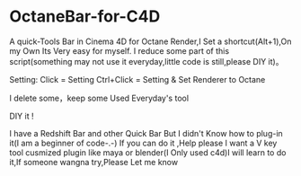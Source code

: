 # OctaneBar-for-C4D
A quick-Tools Bar in Cinema 4D for Octane Render,I Set a shortcut(Alt+1),On my Own Its Very easy for myself. I reduce some part of this script(something may not use it everyday,little code is still,please DIY it)。



Setting: Click = Setting     Ctrl+Click = Setting & Set Renderer to Octane

I delete some，keep some Used Everyday's tool

DIY it !

I have a Redshift Bar and other Quick Bar But I didn't Know how to plug-in it(I am a beginner of code-.-) If you can do it ,Help please
I want a V key tool cusmized plugin like maya or blender(I Only used c4d)I  will learn to do it,If someone wangna try,Please Let me know
